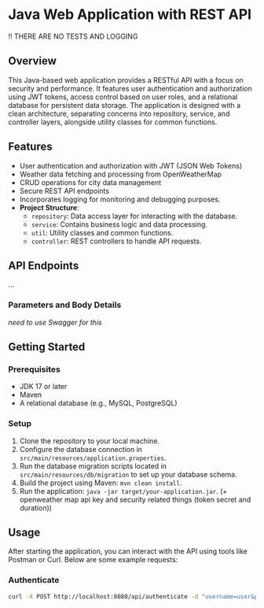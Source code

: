 # Java Web Application with REST API

!! THERE ARE NO TESTS AND LOGGING

## Overview
This Java-based web application provides a RESTful API with a focus on security and performance. It features user authentication and authorization using JWT tokens, access control based on user roles, and a relational database for persistent data storage. The application is designed with a clean architecture, separating concerns into repository, service, and controller layers, alongside utility classes for common functions.

## Features

- User authentication and authorization with JWT (JSON Web Tokens)
- Weather data fetching and processing from OpenWeatherMap
- CRUD operations for city data management
- Secure REST API endpoints
- Incorporates logging for monitoring and debugging purposes.
- **Project Structure**:
  - `repository`: Data access layer for interacting with the database.
  - `service`: Contains business logic and data processing.
  - `util`: Utility classes and common functions.
  - `controller`: REST controllers to handle API requests.

## API Endpoints
...

### Parameters and Body Details
*need to use Swagger for this*

## Getting Started

### Prerequisites
- JDK 17 or later
- Maven
- A relational database (e.g., MySQL, PostgreSQL)

### Setup
1. Clone the repository to your local machine.
2. Configure the database connection in `src/main/resources/application.properties`.
3. Run the database migration scripts located in `src/main/resources/db/migration` to set up your database schema.
4. Build the project using Maven: `mvn clean install`.
5. Run the application: `java -jar target/your-application.jar`.
(+ openweather map api key and security related things (token secret and duration))

## Usage
After starting the application, you can interact with the API using tools like Postman or Curl. Below are some example requests:

### Authenticate
```bash
curl -X POST http://localhost:8080/api/authenticate -d "username=user&password=password"
